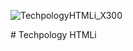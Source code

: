 ![TechpologyHTMLi_X300](https://user-images.githubusercontent.com/44705253/125765657-96661f92-e1d2-433c-a6ad-c0db750dded3.png)

﻿# Techpology HTMLi
